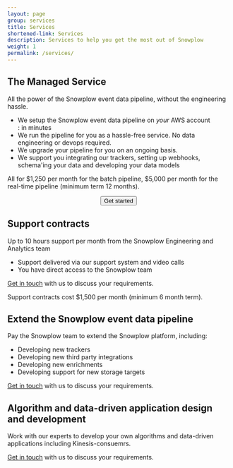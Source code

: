 ```yaml
---
layout: page
group: services
title: Services
shortened-link: Services
description: Services to help you get the most out of Snowplow
weight: 1
permalink: /services/
---
```


<h2>The Managed Service</h2>

<p>All the power of the Snowplow event data pipeline, without the engineering hassle.</p>
<p>
	<ul>
		<li>We setup the Snowplow event data pipeline on <em>your</em> AWS account</li>: in minutes
		<li>We run the pipeline for you as a hassle-free service. No data engineering or devops required.</li>
		<li>We upgrade your pipeline for you on an ongoing basis.</li>
		<li>We support you integrating our trackers, setting up webhooks, schema'ing your data and developing your data models</li>
	</ul>
</p>

<p>All for $1,250 per month for the batch pipeline, $5,000 per month for the real-time pipeline (minimum term 12 months).</p>

<div style="text-align:center">
	<button type="submit" class="cta-button-green">Get started</button>
</div>

<h2>Support contracts</h2>

<p>Up to 10 hours support per month from the Snowplow Engineering and Analytics team</p>
<p>
	<ul><li>Support delivered via our support system and video calls</li>
		<li>You have direct access to the Snowplow team</li>
	</ul>
</p>

<p><a href="/contact/">Get in touch</a> with us to discuss your requirements.</p>

<p>Support contracts cost $1,500 per month (minimum 6 month term).</p>

<h2>Extend the Snowplow event data pipeline</h2>

<p>Pay the Snowplow team to extend the Snowplow platform, including:</p>
<p><ul>
	<li>Developing new trackers</li>
	<li>Developing new third party integrations</li>
	<li>Developing new enrichments</li>
	<li>Developing support for new storage targets</li>
</ul></p>

<p><a href="/contact/">Get in touch</a> with us to discuss your requirements.</p>

<h2>Algorithm and data-driven application design and development</h2>

<p>Work with our experts to develop your own algorithms and data-driven applications including Kinesis-consuemrs.</p>

<p><a href="/contact/">Get in touch</a> with us to discuss your requirements.</p>